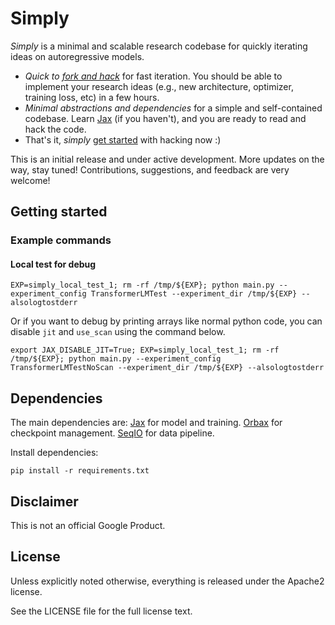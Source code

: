 <!-- mdlint off(LINE_OVER_80) -->
# Simply

*Simply* is a minimal and scalable research codebase for quickly iterating ideas on autoregressive models. 

- *Quick to [fork and hack](#getting-started)* for fast iteration. You should be able to implement your research ideas (e.g., new architecture, optimizer, training loss, etc) in a few hours.
- *Minimal abstractions and dependencies* for a simple and self-contained codebase. Learn [Jax](https://jax.readthedocs.io/en/latest/index.html) (if you haven't), and you are ready to read and hack the code.
- That's it, *simply* [get started](#getting-started) with hacking now :)

This is an initial release and under active development. More updates on the way, stay tuned! Contributions, suggestions, and feedback are very welcome!

## Getting started
### Example commands

#### Local test for debug
```shell
EXP=simply_local_test_1; rm -rf /tmp/${EXP}; python main.py --experiment_config TransformerLMTest --experiment_dir /tmp/${EXP} --alsologtostderr
```
Or if you want to debug by printing arrays like normal python code, you can disable `jit` and `use_scan` using the command below.

```shell
export JAX_DISABLE_JIT=True; EXP=simply_local_test_1; rm -rf /tmp/${EXP}; python main.py --experiment_config TransformerLMTestNoScan --experiment_dir /tmp/${EXP} --alsologtostderr
```

## Dependencies

The main dependencies are:
[Jax](https://jax.readthedocs.io/en/latest/index.html) for model and training.
[Orbax](https://orbax.readthedocs.io/en/latest/) for checkpoint management.
[SeqIO](https://github.com/google/seqio) for data pipeline.

Install dependencies:
```
pip install -r requirements.txt
```

## Disclaimer

This is not an official Google Product.

## License

Unless explicitly noted otherwise, everything is released under the Apache2 license.

See the LICENSE file for the full license text.
